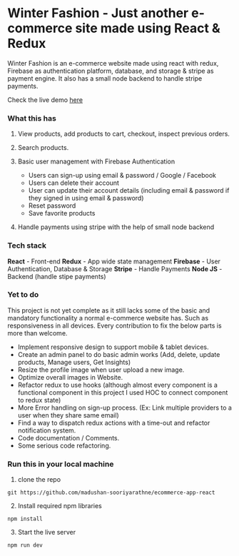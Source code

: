 # Winter Fashion - Just another e-commerce site made using React & Redux

Winter Fashion is an e-commerce website made using react with redux, Firebase as authentication platform, database, and storage & stripe as payment engine. It also has a small node backend to handle stripe payments.

Check the live demo [here](https://winter-fashion.herokuapp.com/)

### What this has

1. View products, add products to cart, checkout, inspect previous orders.

1. Search products.

1. Basic user management with Firebase Authentication

   - Users can sign-up using email & password / Google / Facebook
   - Users can delete their account
   - User can update their account details (including email & password if they signed in using email & password)
   - Reset password
   - Save favorite products

1. Handle payments using stripe with the help of small node backend

### Tech stack

**React** - Front-end
**Redux** - App wide state management
**Firebase** - User Authentication, Database & Storage
**Stripe** - Handle Payments
**Node JS** - Backend (handle stipe payments)

### Yet to do

This project is not yet complete as it still lacks some of the basic and mandatory functionality a normal e-commerce website has. Such as responsiveness in all devices. Every contribution to fix the below parts is more than welcome.

- Implement responsive design to support mobile & tablet devices.
- Create an admin panel to do basic admin works (Add, delete, update products, Manage users, Get Insights)
- Resize the profile image when user upload a new image.
- Optimize overall images in Website.
- Refactor redux to use hooks (although almost every component is a functional component in this project I used HOC to connect component to redux state)
- More Error handling on sign-up process. (Ex: Link multiple providers to a user when they share same email)
- Find a way to dispatch redux actions with a time-out and refactor notification system.
- Code documentation / Comments.
- Some serious code refactoring.

### Run this in your local machine

1. clone the repo

```
git https://github.com/madushan-sooriyarathne/ecommerce-app-react
```

2. Install required npm libraries

```
npm install
```

3. Start the live server

```
npm run dev
```
